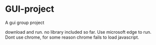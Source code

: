 # GUI-project
A gui group project

download and run. no library included so far. Use microsoft edge to run. Dont use chrome, for some reason chrome fails to load javascript.
